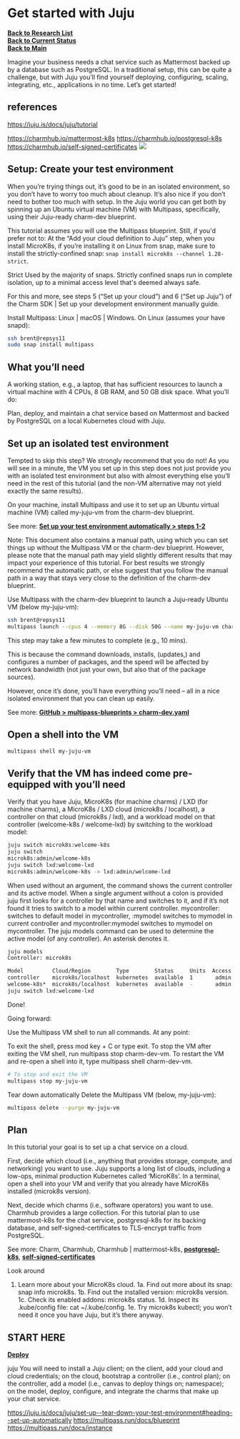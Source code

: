 # Get started with Juju

**[Back to Research List](../../research_list.md)**\
**[Back to Current Status](../../../development/status/weekly/current_status.md)**\
**[Back to Main](../../../README.md)**

Imagine your business needs a chat service such as Mattermost backed up by a database such as PostgreSQL. In a traditional setup, this can be quite a challenge, but with Juju you’ll find yourself deploying, configuring, scaling, integrating, etc., applications in no time. Let’s get started!

## references

<https://juju.is/docs/juju/tutorial>

<https://charmhub.io/mattermost-k8s>
<https://charmhub.io/postgresql-k8s>
<https://charmhub.io/self-signed-certificates>
![](https://discourse-charmhub-io.s3.eu-west-2.amazonaws.com/original/2X/7/7a96fdecba28aa84691a7eccf337615a2296d3d5.png)

## Setup: Create your test environment

When you’re trying things out, it’s good to be in an isolated environment, so you don’t have to worry too much about cleanup. It’s also nice if you don’t need to bother too much with setup. In the Juju world you can get both by spinning up an Ubuntu virtual machine (VM) with Multipass, specifically, using their Juju-ready charm-dev blueprint.

This tutorial assumes you will use the Multipass blueprint. Still, if you'd prefer not to:
At the “Add your cloud definition to Juju” step, when you install MicroK8s, if you’re installing it on Linux from snap, make sure to install the strictly-confined snap: ```snap install microk8s --channel 1.28-strict```.

Strict Used by the majority of snaps. Strictly confined snaps run in complete isolation, up to a minimal access level that's deemed always safe.

For this and more, see steps 5 (“Set up your cloud”) and 6 (“Set up Juju”) of the Charm SDK | Set up your development environment manually guide.

Install Multipass: Linux | macOS | Windows. On Linux (assumes your have snapd):

```bash
ssh brent@repsys11
sudo snap install multipass
```

## What you’ll need

A working station, e.g., a laptop, that has sufficient resources to launch a virtual machine with 4 CPUs, 8 GB RAM, and 50 GB disk space.
What you’ll do:

Plan, deploy, and maintain a chat service based on Mattermost and backed by PostgreSQL on a local Kubernetes cloud with Juju.

## Set up an isolated test environment

Tempted to skip this step? We strongly recommend that you do not! As you will see in a minute, the VM you set up in this step does not just provide you with an isolated test environment but also with almost everything else you’ll need in the rest of this tutorial (and the non-VM alternative may not yield exactly the same results).

On your machine, install Multipass and use it to set up an Ubuntu virtual machine (VM) called my-juju-vm from the charm-dev blueprint.

See more: **[Set up your test environment automatically > steps 1-2](https://juju.is/docs/juju/set-up--tear-down-your-test-environment#heading--set-up-automatically)**

Note: This document also contains a manual path, using which you can set things up without the Multipass VM or the charm-dev blueprint. However, please note that the manual path may yield slightly different results that may impact your experience of this tutorial. For best results we strongly recommend the automatic path, or else suggest that you follow the manual path in a way that stays very close to the definition of the charm-dev blueprint.

Use Multipass with the charm-dev blueprint to launch a Juju-ready Ubuntu VM (below my-juju-vm):

```bash
ssh brent@repsys11
multipass launch --cpus 4 --memory 8G --disk 50G --name my-juju-vm charm-dev
```

This step may take a few minutes to complete (e.g., 10 mins).

This is because the command downloads, installs, (updates,) and configures a number of packages, and the speed will be affected by network bandwidth (not just your own, but also that of the package sources).

However, once it’s done, you’ll have everything you’ll need – all in a nice isolated environment that you can clean up easily.

See more: **[GitHub > multipass-blueprints > charm-dev.yaml](https://github.com/canonical/multipass-blueprints/blob/ae90147b811a79eaf4508f4776390141e0195fe7/v1/charm-dev.yaml#L134)**

## Open a shell into the VM

```bash
multipass shell my-juju-vm
```

## Verify that the VM has indeed come pre-equipped with you’ll need

Verify that you have Juju, MicroK8s (for machine charms) / LXD (for machine charms), a MicroK8s / LXD cloud (microk8s / localhost), a controller on that cloud (microk8s / lxd), and a workload model on that controller (welcome-k8s / welcome-lxd) by switching to the workload model:

```bash
juju switch microk8s:welcome-k8s
juju switch
microk8s:admin/welcome-k8s
juju switch lxd:welcome-lxd
microk8s:admin/welcome-k8s -> lxd:admin/welcome-lxd
```

When used without an argument, the command shows the current controller and its active model. When a single argument without a colon is provided juju first looks for a controller by that name and switches to it, and if it’s not found it tries to switch to a model within current controller. mycontroller: switches to default model in mycontroller, :mymodel switches to mymodel in current controller and mycontroller:mymodel switches to mymodel on mycontroller. The juju models command can be used to determine the active model (of any controller). An asterisk denotes it.

```bash
juju models
Controller: microk8s

Model         Cloud/Region        Type        Status     Units  Access  Last connection
controller    microk8s/localhost  kubernetes  available  1       admin  just now
welcome-k8s*  microk8s/localhost  kubernetes  available  -       admin  never connected
juju switch lxd:welcome-lxd
```

Done!

Going forward:

Use the Multipass VM shell to run all commands.
At any point:

To exit the shell, press mod key + C or type exit.
To stop the VM after exiting the VM shell, run multipass stop charm-dev-vm.
To restart the VM and re-open a shell into it, type multipass shell charm-dev-vm.

```bash
# To stop and exit the VM
multipass stop my-juju-vm
```

Tear down automatically
Delete the Multipass VM (below, my-juju-vm):

```bash
multipass delete --purge my-juju-vm
```

## Plan

In this tutorial your goal is to set up a chat service on a cloud.

First, decide which cloud (i.e., anything that provides storage, compute, and networking) you want to use. Juju supports a long list of clouds, including a low-ops, minimal production Kubernetes called ‘MicroK8s’. In a terminal, open a shell into your VM and verify that you already have MicroK8s installed (microk8s version).

Next, decide which charms (i.e., software operators) you want to use. Charmhub provides a large collection. For this tutorial plan to use mattermost-k8s for the chat service, postgresql-k8s for its backing database, and self-signed-certificates to TLS-encrypt traffic from PostgreSQL.

See more: Charm, Charmhub, Charmhub | mattermost-k8s, **[postgresql-k8s](https://charmhub.io/postgresql-k8s)**, **[self-signed-certificates](https://charmhub.io/self-signed-certificates)**

Look around

1. Learn more about your MicroK8s cloud.
1a. Find out more about its snap: snap info microk8s.
1b. Find out the installed version: microk8s version.
1c. Check its enabled addons: microk8s status.
1d. Inspect its .kube/config file: cat ~/.kube/config.
1e. Try microk8s kubectl; you won’t need it once you have Juju, but it’s there anyway.

## START HERE

**[Deploy](https://juju.is/docs/juju/tutorial)**

juju
You will need to install a Juju client; on the client, add your cloud and cloud credentials; on the cloud, bootstrap a controller (i.e., control plan); on the controller, add a model (i.e., canvas to deploy things on; namespace); on the model, deploy, configure, and integrate the charms that make up your chat service.

<https://juju.is/docs/juju/set-up--tear-down-your-test-environment#heading--set-up-automatically>
<https://multipass.run/docs/blueprint>
<https://multipass.run/docs/instance>
